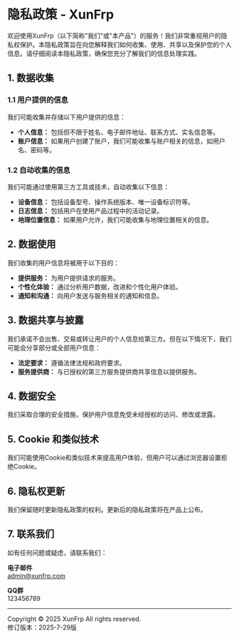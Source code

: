 # 隐私政策 - XunFrp

欢迎使用XunFrp（以下简称"我们"或"本产品"）的服务！我们非常重视用户的隐私权保护。本隐私政策旨在向您解释我们如何收集、使用、共享以及保护您的个人信息。请仔细阅读本隐私政策，确保您充分了解我们的信息处理实践。

## 1. 数据收集

### 1.1 用户提供的信息
我们可能收集并存储以下用户提供的信息：
- **个人信息：** 包括但不限于姓名、电子邮件地址、联系方式、实名信息等。
- **账户信息：** 如果用户创建了账户，我们可能收集与账户相关的信息，如用户名、密码等。

### 1.2 自动收集的信息
我们可能通过使用第三方工具或技术，自动收集以下信息：
- **设备信息：** 包括设备型号、操作系统版本、唯一设备标识符等。
- **日志信息：** 包括用户在使用产品过程中的活动记录。
- **地理位置信息：** 如果用户允许，我们可能收集与地理位置相关的信息。

## 2. 数据使用
我们收集的用户信息将被用于以下目的：
- **提供服务：** 为用户提供请求的服务。
- **个性化体验：** 通过分析用户数据，改进和个性化用户体验。
- **通知和沟通：** 向用户发送与服务相关的通知和信息。

## 3. 数据共享与披露
我们承诺不会出售、交易或转让用户的个人信息给第三方。但在以下情况下，我们可能会分享部分或全部用户信息：
- **法定要求：** 遵循法律法规和政府要求。
- **服务提供商：** 与已授权的第三方服务提供商共享信息以提供服务。

## 4. 数据安全
我们采取合理的安全措施，保护用户信息免受未经授权的访问、修改或泄露。

## 5. Cookie 和类似技术
我们可能使用Cookie和类似技术来提高用户体验，但用户可以通过浏览器设置拒绝Cookie。

## 6. 隐私权更新
我们保留随时更新隐私政策的权利。更新后的隐私政策将在产品上公布。

## 7. 联系我们
如有任何问题或疑虑，请联系我们：

**电子邮件**  
admin@xunfrp.com

**QQ群**  
123456789

---
Copyright © 2025 XunFrp All rights reserved.  
修订版本：2025-7-29版
